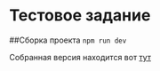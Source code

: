 # Тестовое задание

##Сборка проекта
`npm run dev`

Собранная версия находится вот [тут](https://viktor-rybakov.github.io/public/krayt/index.html)
